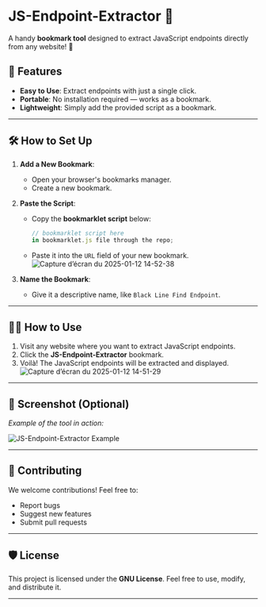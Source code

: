 # JS-Endpoint-Extractor 📜

A handy **bookmark tool** designed to extract JavaScript endpoints directly from any website! 🚀

## 🌟 Features

- **Easy to Use**: Extract endpoints with just a single click.
- **Portable**: No installation required — works as a bookmark.
- **Lightweight**: Simply add the provided script as a bookmark.

---

## 🛠️ How to Set Up

1. **Add a New Bookmark**:
   - Open your browser's bookmarks manager.
   - Create a new bookmark.

2. **Paste the Script**:
   - Copy the **bookmarklet script** below:
     ```javascript
     // bookmarklet script here
     in bookmarklet.js file through the repo;
     ```
   - Paste it into the `URL` field of your new bookmark.
     ![Capture d’écran du 2025-01-12 14-52-38](https://github.com/user-attachments/assets/7e5bfd30-679c-48f3-b2f9-2253ddb22f5e)


3. **Name the Bookmark**:
   - Give it a descriptive name, like `Black Line Find Endpoint`.

---

## 🧑‍💻 How to Use

1. Visit any website where you want to extract JavaScript endpoints.
2. Click the **JS-Endpoint-Extractor** bookmark.
3. Voilà! The JavaScript endpoints will be extracted and displayed.
   ![Capture d’écran du 2025-01-12 14-51-29](https://github.com/user-attachments/assets/bf52c025-3d1e-4469-8a8c-e09a6933264b)


---

## 📸 Screenshot (Optional)

_Example of the tool in action:_

![JS-Endpoint-Extractor Example](https://via.placeholder.com/800x400?text=JS+Endpoint+Extractor)

---

## 🤝 Contributing

We welcome contributions! Feel free to:

- Report bugs
- Suggest new features
- Submit pull requests

---

## 🛡️ License

This project is licensed under the **GNU License**. Feel free to use, modify, and distribute it.

---
